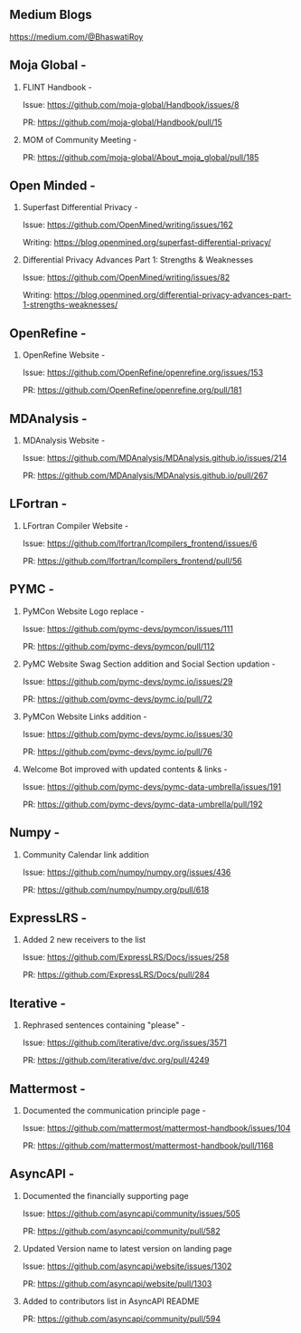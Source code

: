 ## Medium Blogs

https://medium.com/@BhaswatiRoy

## Moja Global -

1. FLINT Handbook -

   Issue: https://github.com/moja-global/Handbook/issues/8
   
   PR: https://github.com/moja-global/Handbook/pull/15

2. MOM of Community Meeting -
   
   PR: https://github.com/moja-global/About_moja_global/pull/185 

## Open Minded -

1. Superfast Differential Privacy - 

   Issue: https://github.com/OpenMined/writing/issues/162
   
   Writing: https://blog.openmined.org/superfast-differential-privacy/

2. Differential Privacy Advances Part 1: Strengths & Weaknesses
   
   Issue: https://github.com/OpenMined/writing/issues/82
   
   Writing: https://blog.openmined.org/differential-privacy-advances-part-1-strengths-weaknesses/

## OpenRefine -
   
1. OpenRefine Website -    
   
   Issue: https://github.com/OpenRefine/openrefine.org/issues/153
   
   PR: https://github.com/OpenRefine/openrefine.org/pull/181

## MDAnalysis -
 
1. MDAnalysis Website -

   Issue: https://github.com/MDAnalysis/MDAnalysis.github.io/issues/214
   
   PR: https://github.com/MDAnalysis/MDAnalysis.github.io/pull/267

## LFortran -

1. LFortran Compiler Website -

   Issue: https://github.com/lfortran/lcompilers_frontend/issues/6
   
   PR: https://github.com/lfortran/lcompilers_frontend/pull/56
   
## PYMC -

1. PyMCon Website Logo replace -

   Issue: https://github.com/pymc-devs/pymcon/issues/111
   
   PR: https://github.com/pymc-devs/pymcon/pull/112

2. PyMC Website Swag Section addition and Social Section updation -

   Issue: https://github.com/pymc-devs/pymc.io/issues/29
   
   PR: https://github.com/pymc-devs/pymc.io/pull/72

3. PyMCon Website Links addition -
   
   Issue: https://github.com/pymc-devs/pymc.io/issues/30
   
   PR: https://github.com/pymc-devs/pymc.io/pull/76

4. Welcome Bot improved with updated contents & links -

   Issue: https://github.com/pymc-devs/pymc-data-umbrella/issues/191
   
   PR: https://github.com/pymc-devs/pymc-data-umbrella/pull/192

## Numpy -

1. Community Calendar link addition

   Issue: https://github.com/numpy/numpy.org/issues/436
   
   PR: https://github.com/numpy/numpy.org/pull/618

## ExpressLRS -

1. Added 2 new receivers to the list
  
   Issue: https://github.com/ExpressLRS/Docs/issues/258
   
   PR: https://github.com/ExpressLRS/Docs/pull/284


## Iterative -

1. Rephrased sentences containing "please" -
   
   Issue: https://github.com/iterative/dvc.org/issues/3571
   
   PR: https://github.com/iterative/dvc.org/pull/4249

## Mattermost -

1. Documented the communication principle page -

   Issue: https://github.com/mattermost/mattermost-handbook/issues/104
   
   PR: https://github.com/mattermost/mattermost-handbook/pull/1168

## AsyncAPI -

1. Documented the financially supporting page

   Issue: https://github.com/asyncapi/community/issues/505
   
   PR: https://github.com/asyncapi/community/pull/582
   
2. Updated Version name to latest version on landing page

   Issue: https://github.com/asyncapi/website/issues/1302
   
   PR: https://github.com/asyncapi/website/pull/1303

3. Added to contributors list in AsyncAPI README
   
   PR: https://github.com/asyncapi/community/pull/594
